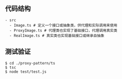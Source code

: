 ## 代码结构
```shell
- src
  - Image.ts # 定义一个接口或抽象类，供代理和实际调用来使用
  - ProxyImage.ts # 代理类也实现了基础接口，代理调用真实类
  - RealImage.ts # 真实类也实现基础接口或继承自抽象
```

## 测试验证

```shell
$ cd ./proxy-pattern/ts
$ tsc
$ node test/test.js
```
